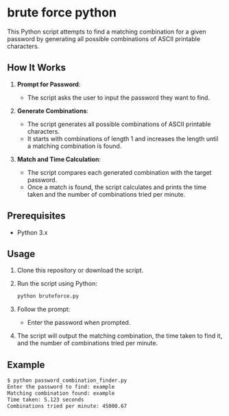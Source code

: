 # brute force python

This Python script attempts to find a matching combination for a given password by generating all possible combinations of ASCII printable characters.

## How It Works

1. **Prompt for Password**:
   - The script asks the user to input the password they want to find.

2. **Generate Combinations**:
   - The script generates all possible combinations of ASCII printable characters.
   - It starts with combinations of length 1 and increases the length until a matching combination is found.

3. **Match and Time Calculation**:
   - The script compares each generated combination with the target password.
   - Once a match is found, the script calculates and prints the time taken and the number of combinations tried per minute.

## Prerequisites

- Python 3.x

## Usage

1. Clone this repository or download the script.
2. Run the script using Python:

    ```bash
    python bruteforce.py
    ```

3. Follow the prompt:

    - Enter the password when prompted.

4. The script will output the matching combination, the time taken to find it, and the number of combinations tried per minute.

## Example

```bash
$ python password_combination_finder.py
Enter the password to find: example
Matching combination found: example
Time taken: 5.123 seconds
Combinations tried per minute: 45000.67
```
